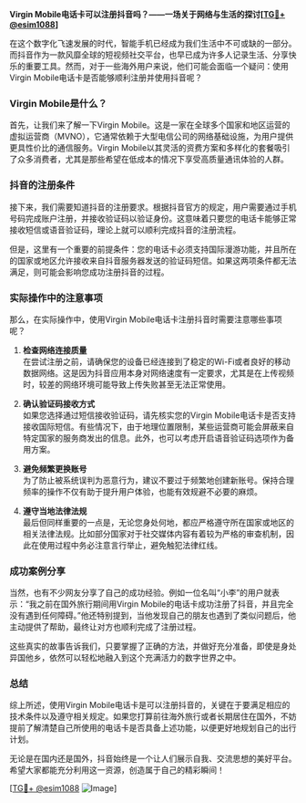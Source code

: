 **Virgin Mobile电话卡可以注册抖音吗？——一场关于网络与生活的探讨[[TG💪+ @esim1088](https://t.me/s/esim1088)]**

在这个数字化飞速发展的时代，智能手机已经成为我们生活中不可或缺的一部分。而抖音作为一款风靡全球的短视频社交平台，也早已成为许多人记录生活、分享快乐的重要工具。然而，对于一些海外用户来说，他们可能会面临一个疑问：使用Virgin Mobile电话卡是否能够顺利注册并使用抖音呢？

### Virgin Mobile是什么？

首先，让我们来了解一下Virgin Mobile。这是一家在全球多个国家和地区运营的虚拟运营商（MVNO），它通常依赖于大型电信公司的网络基础设施，为用户提供更具性价比的通信服务。Virgin Mobile以其灵活的资费方案和多样化的套餐吸引了众多消费者，尤其是那些希望在低成本的情况下享受高质量通讯体验的人群。

### 抖音的注册条件

接下来，我们需要知道抖音的注册要求。根据抖音官方的规定，用户需要通过手机号码完成账户注册，并接收验证码以验证身份。这意味着只要您的电话卡能够正常接收短信或语音验证码，理论上就可以顺利完成抖音的注册流程。

但是，这里有一个重要的前提条件：您的电话卡必须支持国际漫游功能，并且所在的国家或地区允许接收来自抖音服务器发送的验证码短信。如果这两项条件都无法满足，则可能会影响您成功注册抖音的过程。

### 实际操作中的注意事项

那么，在实际操作中，使用Virgin Mobile电话卡注册抖音时需要注意哪些事项呢？

1. **检查网络连接质量**  
   在尝试注册之前，请确保您的设备已经连接到了稳定的Wi-Fi或者良好的移动数据网络。这是因为抖音应用本身对网络速度有一定要求，尤其是在上传视频时，较差的网络环境可能导致上传失败甚至无法正常使用。

2. **确认验证码接收方式**  
   如果您选择通过短信接收验证码，请先核实您的Virgin Mobile电话卡是否支持接收国际短信。有些情况下，由于地理位置限制，某些运营商可能会屏蔽来自特定国家的服务商发出的信息。此外，也可以考虑开启语音验证码选项作为备用方案。

3. **避免频繁更换账号**  
   为了防止被系统误判为恶意行为，建议不要过于频繁地创建新账号。保持合理频率的操作不仅有助于提升用户体验，也能有效规避不必要的麻烦。

4. **遵守当地法律法规**  
   最后但同样重要的一点是，无论您身处何地，都应严格遵守所在国家或地区的相关法律法规。比如部分国家对于社交媒体内容有着较为严格的审查机制，因此在使用过程中务必注意言行举止，避免触犯法律红线。

### 成功案例分享

当然，也有不少网友分享了自己的成功经验。例如一位名叫“小李”的用户就表示：“我之前在国外旅行期间用Virgin Mobile的电话卡成功注册了抖音，并且完全没有遇到任何障碍。”他还特别提到，当他发现自己的朋友也遇到了类似问题后，他主动提供了帮助，最终让对方也顺利完成了注册过程。

这些真实的故事告诉我们，只要掌握了正确的方法，并做好充分准备，即使是身处异国他乡，依然可以轻松地融入到这个充满活力的数字世界之中。

### 总结

综上所述，使用Virgin Mobile电话卡是可以注册抖音的，关键在于要满足相应的技术条件以及遵守相关规定。如果您打算前往海外旅行或者长期居住在国外，不妨提前了解清楚自己所使用的电话卡是否具备上述功能，以便更好地规划自己的出行计划。

无论是在国内还是国外，抖音始终是一个让人们展示自我、交流思想的美好平台。希望大家都能充分利用这一资源，创造属于自己的精彩瞬间！

[[TG💪+ @esim1088](https://t.me/s/esim1088) ![Image](https://i.postimg.cc/4NQfJmqS/Snipaste-2025-05-13-00-14-12.png)]